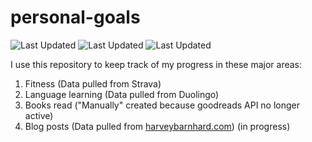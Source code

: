 # personal-goals
![Last Updated](https://img.shields.io/date/1613353486?color=FC4C02&label=Fitness%20Updated&logo=strava)
![Last Updated](https://img.shields.io/date/1613353486?color=7ac70c&label=Language%20Updated&logo=duolingo)
![Last Updated](https://img.shields.io/date/1613353486?color=e9e5cd&label=Books%20Updated&logo=goodreads)

I use this repository to keep track of my progress in these major areas:

1. Fitness (Data pulled from Strava)
2. Language learning (Data pulled from Duolingo)
3. Books read ("Manually" created because goodreads API no longer active)
4. Blog posts (Data pulled from [harveybarnhard.com](https://harveybarnhard.com)) (in progress)
